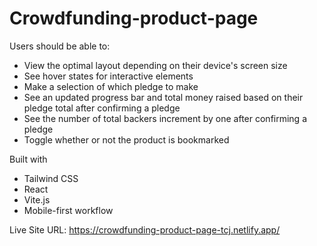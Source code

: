 # Crowdfunding-product-page

Users should be able to:

- View the optimal layout depending on their device's screen size
- See hover states for interactive elements
- Make a selection of which pledge to make
- See an updated progress bar and total money raised based on their pledge total after confirming a pledge
- See the number of total backers increment by one after confirming a pledge
- Toggle whether or not the product is bookmarked

Built with

- Tailwind CSS
- React
- Vite.js
- Mobile-first workflow

Live Site URL: https://crowdfunding-product-page-tcj.netlify.app/